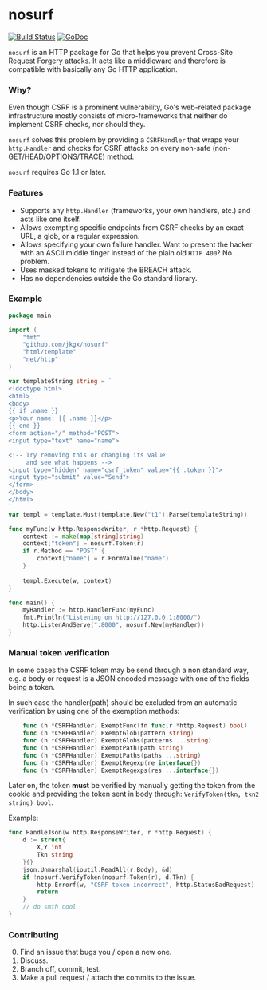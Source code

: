 # nosurf

[![Build Status](https://travis-ci.org/jkgx/nosurf.svg?branch=master)](https://travis-ci.org/jkgx/nosurf)
[![GoDoc](http://godoc.org/github.com/jkgx/nosurf?status.png)](http://godoc.org/github.com/jkgx/nosurf)

`nosurf` is an HTTP package for Go
that helps you prevent Cross-Site Request Forgery attacks.
It acts like a middleware and therefore 
is compatible with basically any Go HTTP application.

### Why?
Even though CSRF is a prominent vulnerability,
Go's web-related package infrastructure mostly consists of
micro-frameworks that neither do implement CSRF checks,
nor should they.

`nosurf` solves this problem by providing a `CSRFHandler`
that wraps your `http.Handler` and checks for CSRF attacks
on every non-safe (non-GET/HEAD/OPTIONS/TRACE) method.

`nosurf` requires Go 1.1 or later.

### Features

* Supports any `http.Handler` (frameworks, your own handlers, etc.)
and acts like one itself.
* Allows exempting specific endpoints from CSRF checks by
an exact URL, a glob, or a regular expression.
* Allows specifying your own failure handler. 
Want to present the hacker with an ASCII middle finger
instead of the plain old `HTTP 400`? No problem.
* Uses masked tokens to mitigate the BREACH attack.
* Has no dependencies outside the Go standard library.

### Example
```go
package main

import (
	"fmt"
	"github.com/jkgx/nosurf"
	"html/template"
	"net/http"
)

var templateString string = `
<!doctype html>
<html>
<body>
{{ if .name }}
<p>Your name: {{ .name }}</p>
{{ end }}
<form action="/" method="POST">
<input type="text" name="name">

<!-- Try removing this or changing its value
     and see what happens -->
<input type="hidden" name="csrf_token" value="{{ .token }}">
<input type="submit" value="Send">
</form>
</body>
</html>
`
var templ = template.Must(template.New("t1").Parse(templateString))

func myFunc(w http.ResponseWriter, r *http.Request) {
	context := make(map[string]string)
	context["token"] = nosurf.Token(r)
	if r.Method == "POST" {
		context["name"] = r.FormValue("name")
	}
	
	templ.Execute(w, context)
}

func main() {
	myHandler := http.HandlerFunc(myFunc)
	fmt.Println("Listening on http://127.0.0.1:8000/")
	http.ListenAndServe(":8000", nosurf.New(myHandler))
}
```

### Manual token verification
In some cases the CSRF token may be send through a non standard way,
e.g. a body or request is a JSON encoded message with one of the fields
being a token.

In such case the handler(path) should be excluded from an automatic
verification by using one of the exemption methods:

```go
	func (h *CSRFHandler) ExemptFunc(fn func(r *http.Request) bool)
	func (h *CSRFHandler) ExemptGlob(pattern string)
	func (h *CSRFHandler) ExemptGlobs(patterns ...string)
	func (h *CSRFHandler) ExemptPath(path string)
	func (h *CSRFHandler) ExemptPaths(paths ...string)
	func (h *CSRFHandler) ExemptRegexp(re interface{})
	func (h *CSRFHandler) ExemptRegexps(res ...interface{})
```

Later on, the token **must** be verified by manually getting the token from the cookie
and providing the token sent in body through: `VerifyToken(tkn, tkn2 string) bool`.

Example:
```go
func HandleJson(w http.ResponseWriter, r *http.Request) {
	d := struct{
		X,Y int
		Tkn string
	}{}
	json.Unmarshal(ioutil.ReadAll(r.Body), &d)
	if !nosurf.VerifyToken(nosurf.Token(r), d.Tkn) {
		http.Errorf(w, "CSRF token incorrect", http.StatusBadRequest)
		return
	}
	// do smth cool
}
```

### Contributing

0. Find an issue that bugs you / open a new one.
1. Discuss.
2. Branch off, commit, test.
3. Make a pull request / attach the commits to the issue.
